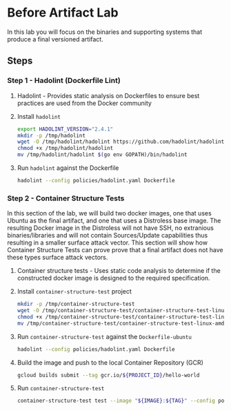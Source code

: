 # Before Artifact Lab

In this lab you will focus on the binaries and supporting systems that produce a final versioned artifact.

## Steps

### Step 1 - Hadolint (Dockerfile Lint)

1. Hadolint - Provides static analysis on Dockerfiles to ensure best practices are used from the Docker community

1. Install `hadolint`

    ```bash
    export HADOLINT_VERSION="2.4.1"
    mkdir -p /tmp/hadolint
    wget -O /tmp/hadolint/hadolint https://github.com/hadolint/hadolint/releases/download/v${HADOLINT_VERSION}/hadolint-Linux-x86_64
    chmod +x /tmp/hadolint/hadolint
    mv /tmp/hadolint/hadolint $(go env GOPATH)/bin/hadolint
    ```

1. Run `hadolint` against the Dockerfile

    ```bash
    hadolint --config policies/hadolint.yaml Dockerfile
    ```

### Step 2 - Container Structure Tests

In this section of the lab, we will build two docker images, one that uses Ubuntu as the final artifact, and one that uses a Distroless base image. The resulting Docker image in the Distroless will not have SSH, no extranious binaries/libraries and will not contain Sources/Update capabilities thus resulting in a smaller surface attack vector. This section will show how Container Structure Tests can prove prove that a final artifact does not have these types surface attack vectors.

1. Container structure tests - Uses static code analysis to determine if the constructed docker image is designed to the required specification.

1. Install `container-structure-test` project

    ```bash
    mkdir -p /tmp/container-structure-test
    wget -O /tmp/container-structure-test/container-structure-test-linux-amd64 https://storage.googleapis.com/container-structure-test/latest/container-structure-test-linux-amd64
    chmod +x /tmp/container-structure-test/container-structure-test-linux-amd64
    mv /tmp/container-structure-test/container-structure-test-linux-amd64 $(go env GOPATH)/bin/container-structure-test
    ```

1. Run `container-structure-test` against the `Dockerfile-ubuntu`

    ```bash
    hadolint --config policies/hadolint.yaml Dockerfile
    ```

1. Build the image and push to the local Container Repository (GCR)

    ```bash
    gcloud builds submit --tag gcr.io/${PROJECT_ID}/hello-world
    ```

1. Run `container-structure-test`
    ```bash
    container-structure-test test --image "${IMAGE}:${TAG}" --config policies/container-structure-policy.yaml
    ```

